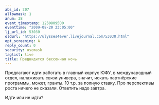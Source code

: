 ```yaml
---
abs_id: 207
allowmask: 1
anum: 38
event_timestamp: 1250809500
eventtime: "2009-08-20 23:05:00"
lj_url_id: 53030
oldurl: "https://ulysses4ever.livejournal.com/53030.html"
opt_screening: A
reply_count: 0
security: usemask
taglist: live
title: Предвидится бессонная ночь
---
```


Предлагают идти работать в главный корпус ЮФУ, в международный отдел,
налаживать связи универа, значит, искать партнёрские программы, может,
гранты. 10 т.р. за полную ставку. Про перспективы роста ничего не
сказали. Ответить надо завтра.

Идти или не идти?

